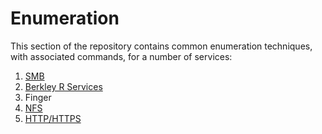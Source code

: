 # Enumeration

This section of the repository contains common enumeration techniques, with associated commands, for a number of services:

1) [SMB](SMB/README.MD)
2) [Berkley R Services](Berkley-R-Services/README.md)
3) Finger
4) [NFS](NFS/README.md)
5) [HTTP/HTTPS](HTTP-HTTPS/README.md)
